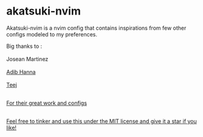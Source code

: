 # akatsuki-nvim
Akatsuki-nvim is a nvim config that contains inspirations from few other configs modeled to my preferences.

Big thanks to : <br><br>
Josean Martinez <a href="https://github.com/josean-dev"> <br><br>
Adib Hanna <a href="https://github.com/adibhanna">  <br><br>
Teej <a href="https://github.com/tjdevries"> <br><br>

For their great work and configs <br><br>

Feel free to tinker and use this under the MIT license and give it a star if you like!
